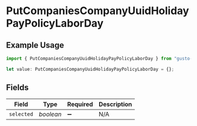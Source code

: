 # PutCompaniesCompanyUuidHolidayPayPolicyLaborDay

## Example Usage

```typescript
import { PutCompaniesCompanyUuidHolidayPayPolicyLaborDay } from "gusto-embedded/models/operations";

let value: PutCompaniesCompanyUuidHolidayPayPolicyLaborDay = {};
```

## Fields

| Field              | Type               | Required           | Description        |
| ------------------ | ------------------ | ------------------ | ------------------ |
| `selected`         | *boolean*          | :heavy_minus_sign: | N/A                |